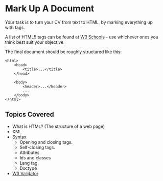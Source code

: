 # Mark Up A Document

Your task is to turn your CV from text to HTML, by marking everything up with tags.

A list of HTML5 tags can be found at [W3 Schools](http://www.w3schools.com/tags/default.asp) - use whichever ones you think best suit your objective.

The final document should be roughly structured like this:

```
<html>
    <head>
        <title>...</title>
    </head>
    
    <body>
        <header>...</header>
        ...
    </body>
</html>
```

## Topics Covered
* What is HTML? (The structure of a web page)
* XML
* Syntax
    * Opening and closing tags.
    * Self-closing tags.
    * Attributes.
    * Ids and classes
    * Lang tag
    * Doctype
* [W3 Validator](validator.w3.org)
